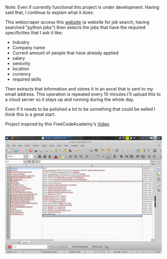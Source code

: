 Note: Even if currently functional this project is under development. Having said that, I continue to explain what it does:

This webscraper access this [website](https://www.timesjobs.com/candidate/job-search.html?searchType=personalizedSearch&from=submit&txtKeywords=python&txtLocation=) (a website for job search; having searched "python jobs") then selects the jobs that have the required specificities that I ask it like:

* Industry
* Company name
* Current amount of people that have already applied 
* salary 
* seniority 
* location 
* currency
* required skills

Then extracts that information and stores it in an excel that is sent to my email address. This operation is repeated every 10 minutes.I'll upload this to a cloud server so it stays up and running during the whole day.

Even if it needs to be polished a lot to be something that could be selled I think this is a great start.


Project inspired by this FreeCodeAcademy's [Video](https://www.youtube.com/watch?v=XVv6mJpFOb0)

<br/>

<img src="icon1.png" align="center" />
